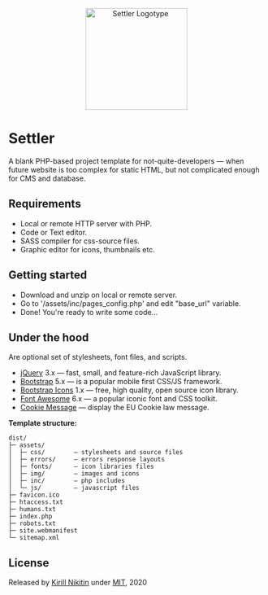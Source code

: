<p align="center">
  <a href="https://kiriniy.github.io/settler/">
    <img src="https://kiriniy.github.io/settler/assets/img/settler-repo-logo.png" alt="Settler Logotype" width="200" height="200">
  </a>
</p>

# Settler

A blank PHP-based project template for not-quite-developers — when future website is too complex for static HTML, but not complicated enough for CMS and database.

## Requirements
 - Local or remote HTTP server with PHP.
 - Code or Text editor.
 - SASS compiler for css-source files.
 - Graphic editor for icons, thumbnails etc.

## Getting started
 - Download and unzip on local or remote server.
 - Go to '/assets/inc/pages_config.php' and edit "base_url" variable.
 - Done! You're ready to write some code...

## Under the hood

Are optional set of stylesheets, font files, and scripts.

  - [jQuery](https://jquery.com) 3.x — fast, small, and feature-rich JavaScript library.
  - [Bootstrap](https://getbootstrap.com) 5.x — is a popular mobile first CSS/JS framework.
  - [Bootstrap Icons](https://icons.getbootstrap.com) 1.x — free, high quality, open source icon library.
  - [Font Awesome](https://fontawesome.com/) 6.x — a popular iconic font and CSS toolkit.
  - [Cookie Message](https://github.com/studio24/cookie-message/) — display the EU Cookie law message.

**Template structure:**

  ```text
dist/
├─ assets/
│  ├─ css/        — stylesheets and source files
│  ├─ errors/     — errors response layouts 
│  ├─ fonts/      — icon libraries files 
│  ├─ img/        — images and icons
│  ├─ inc/        — php includes
│  └─ js/         — javascript files
├─ favicon.ico
├─ htaccess.txt
├─ humans.txt
├─ index.php
├─ robots.txt
├─ site.webmanifest
└─ sitemap.xml
  ```

## License

Released by [Kirill Nikitin](https://github.com/Kiriniy) under [MIT](https://github.com/kiriniy/settler/blob/master/LICENSE), 2020